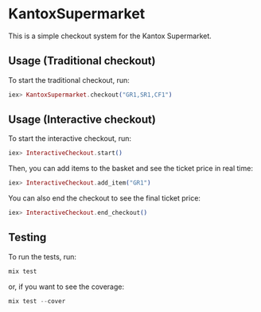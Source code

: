 # KantoxSupermarket

This is a simple checkout system for the Kantox Supermarket.

## Usage (Traditional checkout)

To start the traditional checkout, run:

```elixir
iex> KantoxSupermarket.checkout("GR1,SR1,CF1")
```

## Usage (Interactive checkout)

To start the interactive checkout, run:

```elixir
iex> InteractiveCheckout.start()
```

Then, you can add items to the basket and see the ticket price in real time:

```elixir
iex> InteractiveCheckout.add_item("GR1")
```

You can also end the checkout to see the final ticket price:

```elixir
iex> InteractiveCheckout.end_checkout()
```

## Testing

To run the tests, run:

```elixir
mix test
```

or, if you want to see the coverage:

```elixir
mix test --cover
```
